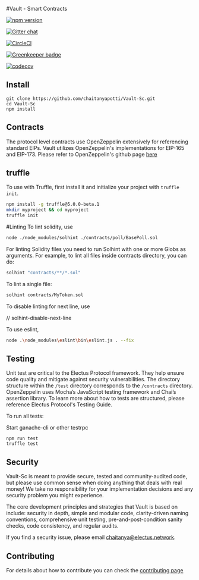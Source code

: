 #Vault - Smart Contracts

[![npm version](https://badge.fury.io/js/vault-sc.svg)](https://badge.fury.io/js/vault-sc)

[![Gitter chat](https://badges.gitter.im/gitterHQ/gitter.png)](https://gitter.im/ElectusProtocol/Lobby)

[![CircleCI](https://circleci.com/gh/chaitanyapotti/Vault-Sc/tree/master.svg?style=shield)](https://circleci.com/gh/chaitanyapotti/Vault-Sc/tree/master)

[![Greenkeeper badge](https://badges.greenkeeper.io/chaitanyapotti/Vault-Sc.svg)](https://greenkeeper.io/)

[![codecov](https://codecov.io/gh/chaitanyapotti/Vault-Sc/branch/master/graph/badge.svg)](https://codecov.io/gh/chaitanyapotti/Vault-Sc)

## Install

```
git clone https://github.com/chaitanyapotti/Vault-Sc.git
cd Vault-Sc
npm install
```

## Contracts

The protocol level contracts use OpenZeppelin extensively for referencing standard EIPs.
Vault utilizes OpenZeppelin's implementations for EIP-165 and EIP-173.
Please refer to OpenZeppelin's github page [here](https://github.com/OpenZeppelin/openzeppelin-solidity)

## truffle

To use with Truffle, first install it and initialize your project with `truffle init`.

```sh
npm install -g truffle@5.0.0-beta.1
mkdir myproject && cd myproject
truffle init
```

#Linting
To lint solidity, use

```sh
node ./node_modules/solhint ./contracts/poll/BasePoll.sol
```

For linting Solidity files you need to run Solhint with one or more Globs as arguments. For example, to lint all files inside contracts directory, you can do:

```sh
solhint "contracts/**/*.sol"
```

To lint a single file:

```sh
solhint contracts/MyToken.sol
```

To disable linting for next line, use

// solhint-disable-next-line

To use eslint,

```sh
node .\node_modules\eslint\bin\eslint.js . --fix
```

## Testing

Unit test are critical to the Electus Protocol framework. They help ensure code quality and mitigate against security vulnerabilities. The directory structure within the `/test` directory corresponds to the `/contracts` directory. OpenZeppelin uses Mocha’s JavaScript testing framework and Chai’s assertion library. To learn more about how to tests are structured, please reference Electus Protocol's Testing Guide.

To run all tests:

Start ganache-cli or other testrpc

```
npm run test
truffle test
```

## Security

Vault-Sc is meant to provide secure, tested and community-audited code, but please use common sense when doing anything that deals with real money! We take no responsibility for your implementation decisions and any security problem you might experience.

The core development principles and strategies that Vault is based on include: security in depth, simple and modular code, clarity-driven naming conventions, comprehensive unit testing, pre-and-post-condition sanity checks, code consistency, and regular audits.

If you find a security issue, please email [chaitanya@electus.network](mailto:chaitanya@electus.network).

## Contributing

For details about how to contribute you can check the [contributing page](CONTRIBUTING.md)
